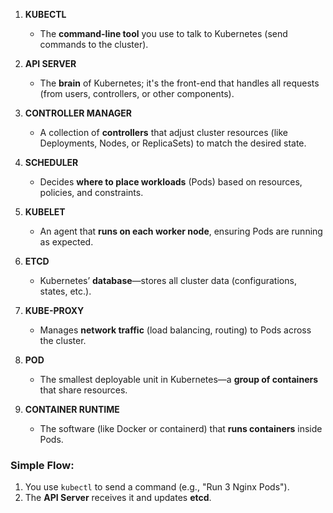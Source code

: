 1. **KUBECTL**  
   - The **command-line tool** you use to talk to Kubernetes (send commands to the cluster).  

2. **API SERVER**  
   - The **brain** of Kubernetes; it's the front-end that handles all requests (from users, controllers, or other components).  

3. **CONTROLLER MANAGER**  
   - A collection of **controllers** that adjust cluster resources (like Deployments, Nodes, or ReplicaSets) to match the desired state.  

4. **SCHEDULER**  
   - Decides **where to place workloads** (Pods) based on resources, policies, and constraints.  

5. **KUBELET**  
   - An agent that **runs on each worker node**, ensuring Pods are running as expected.  

6. **ETCD**  
   - Kubernetes’ **database**—stores all cluster data (configurations, states, etc.).  

7. **KUBE-PROXY**  
   - Manages **network traffic** (load balancing, routing) to Pods across the cluster.  

8. **POD**  
   - The smallest deployable unit in Kubernetes—a **group of containers** that share resources.  

9. **CONTAINER RUNTIME**  
   - The software (like Docker or containerd) that **runs containers** inside Pods.  


### **Simple Flow:**  
1. You use `kubectl` to send a command (e.g., "Run 3 Nginx Pods").  
2. The **API Server** receives it and updates **etcd**.  
